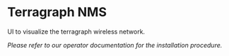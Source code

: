 # Terragraph NMS
UI to visualize the terragraph wireless network.

*Please refer to our operator documentation for the installation procedure.*
